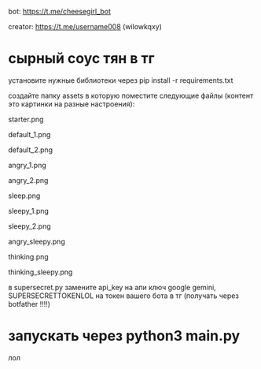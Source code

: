 bot: https://t.me/cheesegirl_bot

creator: https://t.me/username008 (wilowkqxy)

# сырный соус тян в тг


установите нужные библиотеки через pip install -r requirements.txt


создайте папку assets в которую поместите следующие файлы (контент это картинки на разные настроения):

  starter.png

  default_1.png
  
  default_2.png
  
  angry_1.png
  
  angry_2.png
  
  sleep.png
  
  sleepy_1.png
  
  sleepy_2.png
  
  angry_sleepy.png
  
  thinking.png

  thinking_sleepy.png

в supersecret.py замените api_key на апи ключ google gemini, SUPERSECRETTOKENLOL на токен вашего бота в тг (получать через botfather !!!!)


# запускать через python3 main.py


лол

